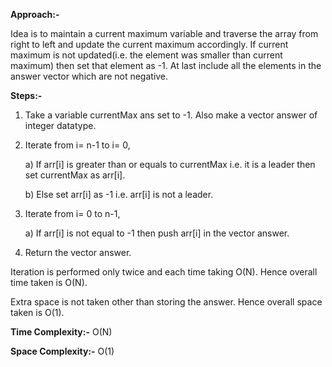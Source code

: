**Approach:-**

Idea is to maintain a current maximum variable and traverse the array from right to left and update the current maximum accordingly. If current maximum is not updated(i.e. the element was smaller than current maximum) then set that element as -1.
At last include all the elements in the answer vector which are not negative.

**Steps:-**
1. Take a variable currentMax ans set to -1. Also make a vector answer of integer datatype.
2. Iterate from i= n-1 to i= 0,
    
    a) If arr[i] is greater than or equals to currentMax i.e. it is a leader then set currentMax as arr[i].
    
    b) Else set arr[i] as -1 i.e. arr[i] is not a leader.
3. Iterate from i= 0 to n-1,
    
    a) If arr[i] is not equal to -1 then push arr[i] in the vector answer.
4. Return the vector answer.

Iteration is performed only twice and each time taking O(N). Hence overall time taken is O(N).

Extra space is not taken other than storing the answer. Hence overall space taken is O(1).

**Time Complexity:-** O(N)

**Space Complexity:-** O(1)